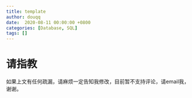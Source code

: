 ```yaml
---
title: template
author: douqq
date:  2020-08-11 00:00:00 +0800
categories: [Database, SQL]
tags: []
---
```








# 请指教

​	如果上文有任何疏漏，请麻烦一定告知我修改，目前暂不支持评论，请email我，谢谢。
